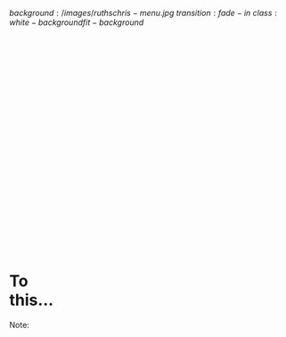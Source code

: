 $background:/images/ruthschris-menu.jpg$
$transition:fade-in$
$class:white-background fit-background$


<h1 style="text-align: left; padding-top: 400px;">To <br/>this...</h1>

Note:
